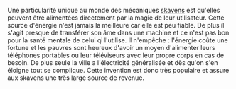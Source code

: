 Une particularité unique au monde des mécaniques [skavens](Skavens) est qu'elles peuvent être alimentées directement par la magie de leur utilisateur. Cette source d'énergie n'est jamais la meilleure car elle est peu fiable. De plus il s'agit presque de transférer son âme dans une machine et ce n'est pas bon pour la santé mentale de celui qi l'utilise. Il n'empêche : l'énergie coûte une fortune et les pauvres sont heureux d'avoir un moyen d'alimenter leurs téléphones portables ou leur téléviseurs avec leur propre corps en cas de besoin. De plus seule la ville a l'électricité généralisée et dès qu'on s'en éloigne tout se complique. Cette invention est donc très populaire et assure aux skavens une très large source de revenue.